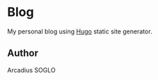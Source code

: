 # Blog

My personal blog using [Hugo](https://gohugo.io/) static site generator.

## Author

Arcadius SOGLO

